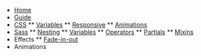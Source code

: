 * [Home](/)
* [Guide](guide.md "What the fuck is going on")
* [CSS](css/main.md)
** [Variables](css/variables.md)
** [Responsive](css/variables.md)
** [Animations](css/variables.md)
* [Sass](sass/main.md)
** [Nesting](sass/nesting.md)
** [Variables](sass/variables.md)
** [Operators](sass/operators.md)
** [Partials](sass/partials.md)
** [Mixins](sass/mixins.md)
* Effects
** [Fade-in-out](effects/fade-in-out.md)
* Animations